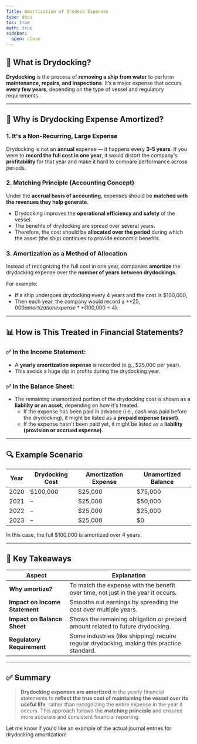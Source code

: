 ```yaml
---
Title: Amortization of Drydock Expenses
type: docs
toc: true
math: true
sidebar:
  open: close
---
```


## 🧩 What is Drydocking?

**Drydocking** is the process of **removing a ship from water** to perform **maintenance, repairs, and inspections**. It’s a major expense that occurs **every few years**, depending on the type of vessel and regulatory requirements.

---

## 🧠 Why is Drydocking Expense Amortized?

### 1. **It's a Non-Recurring, Large Expense**
Drydocking is not an **annual** expense — it happens every **3–5 years**. If you were to **record the full cost in one year**, it would distort the company's **profitability** for that year and make it hard to compare performance across periods.

### 2. **Matching Principle (Accounting Concept)**
Under the **accrual basis of accounting**, expenses should be **matched with the revenues they help generate**.

- Drydocking improves the **operational efficiency and safety** of the vessel.
- The benefits of drydocking are spread over several years.
- Therefore, the cost should be **allocated over the period** during which the asset (the ship) continues to provide economic benefits.

### 3. **Amortization as a Method of Allocation**
Instead of recognizing the full cost in one year, companies **amortize** the drydocking expense over the **number of years between drydockings**.

For example:
- If a ship undergoes drydocking every 4 years and the cost is $100,000,
- Then each year, the company would record a **$25,000 amortization expense** ($100,000 ÷ 4).

---

## 📊 How is This Treated in Financial Statements?

### ✅ In the **Income Statement**:
- A **yearly amortization expense** is recorded (e.g., $25,000 per year).
- This avoids a huge dip in profits during the drydocking year.

### ✅ In the **Balance Sheet**:
- The remaining unamortized portion of the drydocking cost is shown as a **liability or an asset**, depending on how it's treated.
  - If the expense has been paid in advance (i.e., cash was paid before the drydocking), it might be listed as a **prepaid expense (asset)**.
  - If the expense hasn't been paid yet, it might be listed as a **liability (provision or accrued expense)**.

---

## 🔍 Example Scenario

| Year | Drydocking Cost | Amortization Expense | Unamortized Balance |
|------|------------------|-----------------------|---------------------|
| 2020 | $100,000         | $25,000               | $75,000             |
| 2021 | –                | $25,000               | $50,000             |
| 2022 | –                | $25,000               | $25,000             |
| 2023 | –                | $25,000               | $0                  |

In this case, the full $100,000 is amortized over 4 years.

---

## 🧠 Key Takeaways

| Aspect | Explanation |
|--------|-------------|
| **Why amortize?** | To match the expense with the benefit over time, not just in the year it occurs. |
| **Impact on Income Statement** | Smooths out earnings by spreading the cost over multiple years. |
| **Impact on Balance Sheet** | Shows the remaining obligation or prepaid amount related to future drydocking. |
| **Regulatory Requirement** | Some industries (like shipping) require regular drydocking, making this practice standard. |

---

## ✅ Summary

> **Drydocking expenses are amortized** in the yearly financial statements to **reflect the true cost of maintaining the vessel over its useful life**, rather than recognizing the entire expense in the year it occurs. This approach follows the **matching principle** and ensures more accurate and consistent financial reporting.

Let me know if you'd like an example of the actual journal entries for drydocking amortization!

